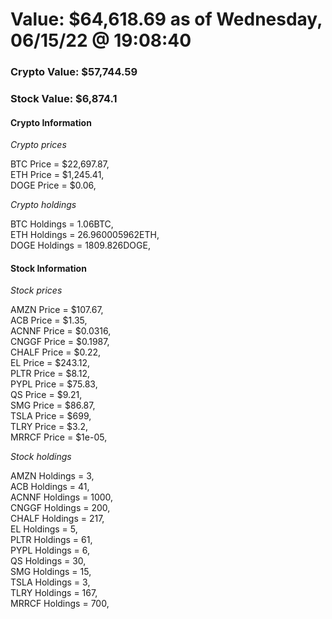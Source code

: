 # Value: $64,618.69 as of Wednesday, 06/15/22 @ 19:08:40 

### Crypto Value: $57,744.59

### Stock Value: $6,874.1

#### Crypto Information 
*Crypto prices* 

BTC Price = $22,697.87,  
ETH Price = $1,245.41,  
DOGE Price = $0.06,  


*Crypto holdings* 

BTC Holdings = 1.06BTC,  
ETH Holdings = 26.960005962ETH,  
DOGE Holdings = 1809.826DOGE,  


#### Stock Information 

*Stock prices* 

AMZN Price = $107.67,  
ACB Price = $1.35,  
ACNNF Price = $0.0316,  
CNGGF Price = $0.1987,  
CHALF Price = $0.22,  
EL Price = $243.12,  
PLTR Price = $8.12,  
PYPL Price = $75.83,  
QS Price = $9.21,  
SMG Price = $86.87,  
TSLA Price = $699,  
TLRY Price = $3.2,  
MRRCF Price = $1e-05,  


*Stock holdings* 

AMZN Holdings = 3,  
ACB Holdings = 41,  
ACNNF Holdings = 1000,  
CNGGF Holdings = 200,  
CHALF Holdings = 217,  
EL Holdings = 5,  
PLTR Holdings = 61,  
PYPL Holdings = 6,  
QS Holdings = 30,  
SMG Holdings = 15,  
TSLA Holdings = 3,  
TLRY Holdings = 167,  
MRRCF Holdings = 700,  


